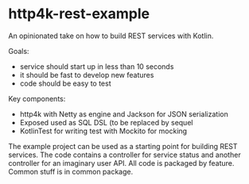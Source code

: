 # http4k-rest-example

An opinionated take on how to build REST services with Kotlin.

Goals:

* service should start up in less than 10 seconds
* it should be fast to develop new features
* code should be easy to test

Key components:

* http4k with Netty as engine and Jackson for JSON serialization
* Exposed used as SQL DSL (to be replaced by sequel
* KotlinTest for writing test with Mockito for mocking

The example project can be used as a starting point for building REST services. The code contains a controller for service status and another controller for an imaginary user API. All code is packaged by feature. Common stuff is in common package.
